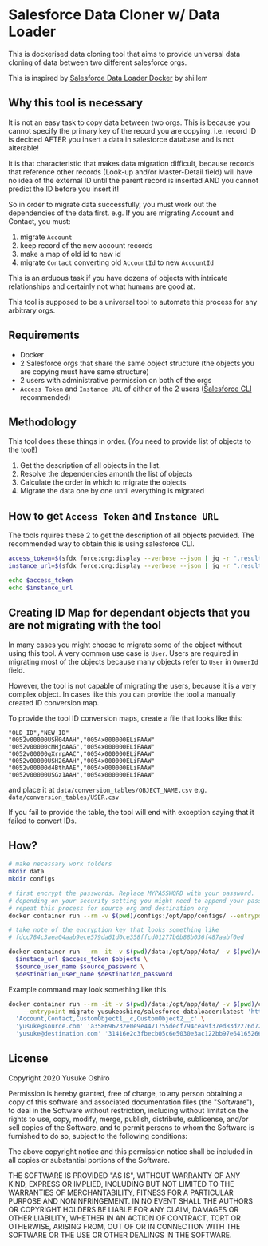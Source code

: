 # Salesforce Data Cloner w/ Data Loader

This is dockerised data cloning tool that aims to provide universal data cloning of data between two different salesforce orgs.

This is inspired by [Salesforce Data Loader Docker](https://github.com/shillem/dataloader-docker) by shiilem

## Why this tool is necessary
It is not an easy task to copy data between two orgs. This is because you cannot specify the primary key of the record you are copying. i.e. record ID is decided AFTER you insert a data in salesforce database and is not alterable!

It is that characteristic that makes data migration difficult, because records that reference other records (Look-up and/or Master-Detail field) will have no idea of the external ID until the parent record is inserted AND you cannot predict the ID before you insert it!

So in order to migrate data successfully, you must work out the dependencies of the data first. e.g. If you are migrating Account and Contact, you must:
1. migrate `Account`
1. keep record of the new account records
1. make a map of old id to new id
1. migrate `Contact` converting old `AccountId` to new `AccountId`

This is an arduous task if you have dozens of objects with intricate relationships and certainly not what humans are good at.

This tool is supposed to be a universal tool to automate this process for any arbitrary orgs.

## Requirements
- Docker
- 2 Salesforce orgs that share the same object structure (the objects you are copying must have same structure)
- 2 users with administrative permission on both of the orgs
- `Access Token` and  `Instance URL` of either of the 2 users ([Salesforce CLI](https://developer.salesforce.com/tools/sfdxcli) recommended)


## Methodology
This tool does these things in order. (You need to provide list of objects to the tool!)

1. Get the description of all objects in the list.
1. Resolve the dependencies amonth the list of objects
1. Calculate the order in which to migrate the objects
1. Migrate the data one by one until everything is migrated

## How to get `Access Token` and `Instance URL`

The tools rquires these 2 to get the description of all objects provided. The recommended way to obtain this is using salesforce CLI.

```bash
access_token=$(sfdx force:org:display --verbose --json | jq -r ".result.accessToken")
instance_url=$(sfdx force:org:display --verbose --json | jq -r ".result.instanceUrl")

echo $access_token
echo $instance_url
```


## Creating ID Map for dependant objects that you are not migrating with the tool

In many cases you might choose to migrate some of the object without using this tool. A very common use case is `User`. Users are required in migrating most of the objects because many objects refer to `User` in `OwnerId` field.

However, the tool is not capable of migrating the users, because it is a very complex object. In cases like this you can provide the tool a manually created ID conversion map.

To provide the tool ID conversion maps, create a file that looks like this:

```csv
"OLD_ID","NEW_ID"
"0052v00000USH04AAH","0054x000000ELiFAAW"
"0052v00000cMHjoAAG","0054x000000ELiFAAW"
"0052v00000gXrrpAAC","0054x000000ELiFAAW"
"0052v00000USH26AAH","0054x000000ELiFAAW"
"0052v00000d4BthAAE","0054x000000ELiFAAW"
"0052v00000USGz1AAH","0054x000000ELiFAAW"
```
and place it at `data/conversion_tables/OBJECT_NAME.csv` e.g. `data/conversion_tables/USER.csv`

If you fail to provide the table, the tool will end with exception saying that it failed to convert IDs.

## How?

```bash
# make necessary work folders
mkdir data
mkdir configs

# first encrypt the passwords. Replace MYPASSWORD with your password.
# depending on your security setting you might need to append your password with security token.
# repeat this process for source org and destination org
docker container run --rm -v $(pwd)/configs:/opt/app/configs/ --entrypoint dataloader --privileged yusukeoshiro/salesforce-dataloader:latest encrypt MYPASSWORD

# take note of the encryption key that looks something like
# fdcc784c3aea04aab9ece579da61d0ce358ffcd01277b6b88b036f487aabf0ed

docker container run --rm -it -v $(pwd)/data:/opt/app/data/ -v $(pwd)/configs:/opt/app/configs/ --privileged --entrypoint migrate yusukeoshiro/salesforce-dataloader:latest \
  $instace_url $access_token $objects \
  $source_user_name $source_password \
  $destination_user_name $destination_password
```

Example command may look something like this.
```bash
docker container run --rm -it -v $(pwd)/data:/opt/app/data/ -v $(pwd)/configs:/opt/app/configs/ --privileged \
    --entrypoint migrate yusukeoshiro/salesforce-dataloader:latest 'https://r2-company.my.salesforce.com' '00D7F0000000000!AQIAQMPgfxC2CeEj1OPxsOAFKT2P15jP' \
  'Account,Contact,CustomObject1__c,CustomObject2__c' \
  'yusuke@source.com' 'a358696232e0e9e4471755decf794cea9f37ed83d2276d72576384480115ce77cf5' \
  'yusuke@destination.com' '31416e2c3fbecb05c6e5030e3ac122bb97e64165266e682d30d18aa47c870018'
```

## License

Copyright 2020 Yusuke Oshiro

Permission is hereby granted, free of charge, to any person obtaining a copy of this software and associated documentation files (the "Software"), to deal in the Software without restriction, including without limitation the rights to use, copy, modify, merge, publish, distribute, sublicense, and/or sell copies of the Software, and to permit persons to whom the Software is furnished to do so, subject to the following conditions:

The above copyright notice and this permission notice shall be included in all copies or substantial portions of the Software.

THE SOFTWARE IS PROVIDED "AS IS", WITHOUT WARRANTY OF ANY KIND, EXPRESS OR IMPLIED, INCLUDING BUT NOT LIMITED TO THE WARRANTIES OF MERCHANTABILITY, FITNESS FOR A PARTICULAR PURPOSE AND NONINFRINGEMENT. IN NO EVENT SHALL THE AUTHORS OR COPYRIGHT HOLDERS BE LIABLE FOR ANY CLAIM, DAMAGES OR OTHER LIABILITY, WHETHER IN AN ACTION OF CONTRACT, TORT OR OTHERWISE, ARISING FROM, OUT OF OR IN CONNECTION WITH THE SOFTWARE OR THE USE OR OTHER DEALINGS IN THE SOFTWARE.

